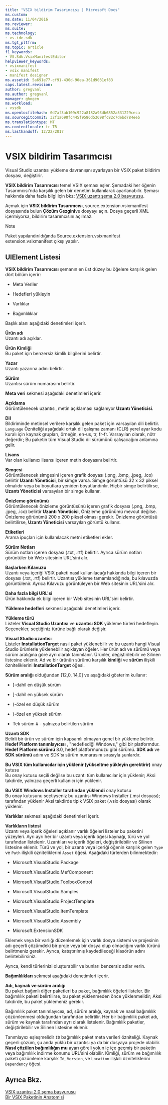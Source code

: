 ```yaml
---
title: "VSIX bildirim Tasarımcısı | Microsoft Docs"
ms.custom: 
ms.date: 11/04/2016
ms.reviewer: 
ms.suite: 
ms.technology:
- vs-ide-sdk
ms.tgt_pltfrm: 
ms.topic: article
f1_keywords:
- VS.Sdk.VsixManifestEditor
helpviewer_keywords:
- vsixmanifest
- vsix manifest
- manifest designer
ms.assetid: 5a691e77-cf91-430d-90ea-361d9031ef83
caps.latest.revision: 
author: gregvanl
ms.author: gregvanl
manager: ghogen
ms.workload:
- vssdk
ms.openlocfilehash: 0d7af3ab109c922a8182a93db6852a331229ceca
ms.sourcegitcommit: 32f1a690fc445f9586d53698fc82c7debd784eeb
ms.translationtype: MT
ms.contentlocale: tr-TR
ms.lasthandoff: 12/22/2017
---
```

# <a name="vsix-manifest-designer"></a>VSIX bildirim Tasarımcısı
Visual Studio uzantısı yükleme davranışını ayarlayan bir VSIX paket bildirim dosyası, değiştirir.  
  
 **VSIX bildirim Tasarımcısı** temel VSIX şeması eşler. Şemadaki her öğenin Tasarımcısı'nda karşılık gelen bir denetim kullanılarak ayarlanabilir. Şeması hakkında daha fazla bilgi için bkz: [VSIX uzantı şema 2.0 başvurusu](../extensibility/vsix-extension-schema-2-0-reference.md).  
  
 Açmak için **VSIX bildirim Tasarımcısı**, source.extension.vsixmanifest dosyasında bulun **Çözüm Gezgini**ve dosyayı açın. Dosya geçerli XML içermiyorsa, bildirim tasarımcısını açılmaz.  
  
> [!NOTE]
>  Paket yapılandırıldığında Source.extension.vsixmanifest extension.vsixmanifest çıkışı yapılır.  
  
## <a name="uielement-list"></a>UIElement Listesi  
 **VSIX bildirim Tasarımcısı** şemanın en üst düzey bu öğelere karşılık gelen dört bölüm içerir:  
  
-   Meta Veriler  
  
-   Hedefleri yükleyin  
  
-   Varlıklar  
  
-   Bağımlılıklar  
  
 Başlık alanı aşağıdaki denetimleri içerir.  
  
 **Ürün adı**  
 Uzantı adı açıklar.  
  
 **Ürün Kimliği**  
 Bu paket için benzersiz kimlik bilgilerini belirtir.  
  
 **Yazar**  
 Uzantı yazarına adını belirtir.  
  
 **Sürüm**  
 Uzantısı sürüm numarasını belirtir.  
  
 **Meta veri** sekmesi aşağıdaki denetimleri içerir.  
  
 **Açıklama**  
 Görüntülenecek uzantısı, metin açıklaması sağlanıyor **Uzantı Yöneticisi**.  
  
 **Dil**  
 Bildiriminde metinsel verilere karşılık gelen paket için varsayılan dili belirtir. `Language` Özniteliği aşağıdaki ortak dil çalışma zamanı (CLR) yerel ayar kodu kuralı için kaynak grupları, örneğin, en-us, tr, fr-fr. Varsayılan olarak, nötr değerdir; Bu paketin tüm Visual Studio dil sürümünü çalışacağını anlamına gelir.  
  
 **Lisans**  
 Var olan kullanıcı lisansı içeren metin dosyasını belirtir.  
  
 **Simgesi**  
 Görüntülenecek simgesini içeren grafik dosyası (.png, .bmp, .jpeg, .ico) belirtir **Uzantı Yöneticisi**, bir simge varsa. Simge görüntüsü 32 x 32 piksel olmalıdır veya bu boyutlara yeniden boyutlandırılır. Hiçbir simge belirtilirse, **Uzantı Yöneticisi** varsayılan bir simge kullanır.  
  
 **Önizleme görünümü**  
 Görüntülenecek önizleme görüntüsünü içeren grafik dosyası (.png, .bmp, .jpeg, .ico) belirtir **Uzantı Yöneticisi**, Önizleme görünümü mevcut değilse. Önizleme görünümü 200 x 200 piksel olması gerekir. Önizleme görüntüsü belirtilirse, **Uzantı Yöneticisi** varsayılan görüntü kullanır.  
  
 **Etiketleri**  
 Arama ipuçları için kullanılacak metni etiketleri ekler.  
  
 **Sürüm Notları**  
 Sürüm notları içeren dosyası (.txt, .rtf) belirtir. Ayrıca sürüm notları görüntüler bir Web sitesinin URL'sini alır.  
  
 **Başlarken Kılavuzu**  
 Uzantı veya içeriği VSIX paketi nasıl kullanılacağı hakkında bilgi içeren bir dosyası (.txt, .rtf) belirtir. Uzantısı yükleme tamamlandığında, bu kılavuzda görüntülenir. Ayrıca Kılavuzu görüntüleyen bir Web sitesinin URL'sini alır.  
  
 **Daha fazla bilgi URL'si**  
 Ürün hakkında ek bilgi içeren bir Web sitesinin URL'sini belirtir.  
  
 **Yükleme hedefleri** sekmesi aşağıdaki denetimleri içerir.  
  
 **Yükleme türü**  
 Listeler **Visual Studio Uzantısı** ve **uzantısı SDK** yükleme türleri hedefleyin. Seçenekler, seçtiğiniz türüne bağlı olarak değişir.  
  
 **Visual Studio uzantısı**  
 Listeler **InstallationTarget** nasıl paket yüklenebilir ve bu uzantı hangi Visual Studio ürünlerle yüklenebilir açıklayan öğeler. Her ürün adı ve sürümü veya sürüm aralığına göre ayrı olarak tanımlanır.  Ürünler, değiştirilebilir ve Silinen listesine eklenir. Ad ve bir ürünün sürümü karşılık **kimliği** ve **sürüm** ilişkili özniteliklerini **InstallationTarget** öğesi.  
  
 **Sürüm aralığı** olduğundan [12,0, 14,0] ve aşağıdaki gösterim kullanır:  
  
-   [-dahil en düşük sürüm  
  
-   ]-dahil en yüksek sürüm  
  
-   (-özel en düşük sürüm  
  
-   )-özel en yüksek sürüm  
  
-   Tek sürüm # - yalnızca belirtilen sürüm  
  
 **Uzantı SDK**  
 Belirli bir ürün ve sürüm için kapsamlı olmayan genel bir yükleme belirtir. **Hedef Platform tanımlayıcısı** , "hedeflediği Windows," gibi bir platformdur. **Hedef Platform sürümü** 8.0, hedef platformunuzu gibi sürümü. **SDK adı** ve **SDK sürümü** adını ve SDK'sı sürüm numarasını sırasıyla şunlardır.  
  
 **Bu VSIX tüm kullanıcılar için yüklenir (yükseltme yükleyin gerektirir)** onay kutusu  
 Bu onay kutusu seçili değilse bu uzantı tüm kullanıcılar için yüklenir; Aksi takdirde, yalnızca geçerli kullanıcı için yüklenir.  
  
 **Bu VSIX Windows Installer tarafından yüklendi** onay kutusu  
 Bu onay kutusunu seçtiyseniz bu uzantısı Windows Installer (.msi dosyası); tarafından yüklenir Aksi takdirde tipik VSIX paket (.vsix dosyası) olarak yüklenir.  
  
 **Varlıklar** sekmesi aşağıdaki denetimleri içerir.  
  
 **Varlıkların listesi**  
 Uzantı veya içerik öğeleri açıklanır varlık öğeleri listeler bu paketini yüzeyleri. Ayrı ayrı her bir uzantı veya içerik öğesi kaynağı, türü ve yol tarafından listelenir. Uzantıları ve içerik öğeleri, değiştirilebilir ve Silinen listesine eklenir. Türü ve yol, bir uzantı veya içeriği öğenin karşılık gelen `Type` ve `Path` ilişkili özniteliklerini `Asset` öğesi. Aşağıdaki türlerden bilinmektedir:  
  
-   Microsoft.VisualStudio.Package  
  
-   Microsoft.VisualStudio.MefComponent  
  
-   Microsoft.VisualStudio.ToolboxControl  
  
-   Microsoft.VisualStudio.Samples  
  
-   Microsoft.VisualStudio.ProjectTemplate  
  
-   Microsoft.VisualStudio.ItemTemplate  
  
-   Microsoft.VisualStudio.Assembly  
  
-   Microsoft.ExtensionSDK  
  
 Eklemek veya bir varlığı düzenlemek için varlık dosya sistemi ve projesinin adı geçerli çözümdeki bir proje veya bir dosya olup olmadığını varlık türünü belirtmeniz gerekir. Ayrıca, katıştırılmış kaydedileceği klasörün adını belirtebilirsiniz.  
  
 Ayrıca, kendi türlerinizi oluşturabilir ve bunları benzersiz adlar verin.  
  
 **Bağımlılıkları** sekmesi aşağıdaki denetimleri içerir.  
  
 **Adı, kaynak ve sürüm aralığı**  
 Bu paket bağımlı diğer paketleri bu paket, bağımlılık öğeleri listeler. Bir bağımlılık paketi belirtilirse, bu paket yüklenmeden önce yüklenmelidir; Aksi takdirde, bu paket yüklemeniz gerekir.  
  
 Bağımlılık paket tanımlayıcısı, ad, sürüm aralığı, kaynak ve nasıl bağımlılık çözümlenmesi olduğundan tarafından belirtilir. Her bir bağımlılık paket adı, sürüm ve kaynak tarafından ayrı olarak listelenir. Bağımlılık paketler, değiştirilebilir ve Silinen listesine eklenir.  
  
 Tanımlayıcı eşleşmelidir `ID` bağımlılık paket meta verileri özniteliği. Kaynak geçerli çözüm, şu anda yüklü bir uzantısı ya da bir dosyaya projede olabilir. **Nasıl çözülen bağımlılığın mu** ayarı göreli yolun iç içe geçmiş bir paketin veya bağımlılık indirme konumu URL'sini olabilir. Kimliği, sürüm ve bağımlılık paketi çözümleme karşılık `Id`, `Version`, ve `Location` ilişkili özniteliklerini `Dependency` öğesi.  
  
## <a name="see-also"></a>Ayrıca Bkz.  
 [VSIX uzantısı 2.0 şema başvurusu](../extensibility/vsix-extension-schema-2-0-reference.md)   
 [Bir VSIX Paketinin Anatomisi](../extensibility/anatomy-of-a-vsix-package.md)